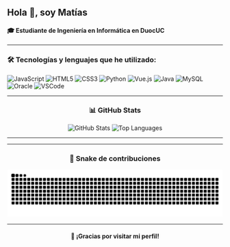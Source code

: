 <h2 align="left">Hola 👋, soy Matías</h2>
<h4 align="left">🎓 Estudiante de Ingeniería en Informática en DuocUC</h4>

---

<h3 align="left">🛠️ Tecnologías y lenguajes que he utilizado:</h3>
<div align="left" style="margin-top: 20px">
  <img src="https://cdn.jsdelivr.net/gh/devicons/devicon/icons/javascript/javascript-original.svg" height="40" alt="JavaScript" />
  <img src="https://cdn.jsdelivr.net/gh/devicons/devicon/icons/html5/html5-original.svg" height="40" alt="HTML5" />
  <img src="https://cdn.jsdelivr.net/gh/devicons/devicon/icons/css3/css3-original.svg" height="40" alt="CSS3" />
  <img src="https://cdn.jsdelivr.net/gh/devicons/devicon/icons/python/python-original.svg" height="40" alt="Python" />
  <img src="https://cdn.jsdelivr.net/gh/devicons/devicon/icons/vuejs/vuejs-original.svg" height="40" alt="Vue.js" />
  <img src="https://cdn.jsdelivr.net/gh/devicons/devicon/icons/java/java-original.svg" height="40" alt="Java" />
  <img src="https://cdn.jsdelivr.net/gh/devicons/devicon/icons/mysql/mysql-original.svg" height="40" alt="MySQL" />
  <img src="https://cdn.jsdelivr.net/gh/devicons/devicon/icons/oracle/oracle-original.svg" height="40" alt="Oracle" />
  <img src="https://cdn.jsdelivr.net/gh/devicons/devicon/icons/vscode/vscode-original.svg" height="40" alt="VSCode" />
</div>

---

<h3 align="center">📊 GitHub Stats</h3>
<div align="center">
  <img src="https://github-readme-stats.vercel.app/api?username=MatiDroid21&show_icons=true&theme=dracula&include_all_commits=true&count_private=true&hide_border=false" height="150" alt="GitHub Stats" />
  <img src="https://github-readme-stats.vercel.app/api/top-langs?username=MatiDroid21&layout=compact&langs_count=5&theme=dracula&hide_border=false" height="150" alt="Top Languages" />
</div>

---
---

<h3 align="center">🐍 Snake de contribuciones</h3>

<p align="center">
  <img src="https://raw.githubusercontent.com/MatiDroid21/MatiDroid21/output/github-contribution-grid-snake.svg" alt="snake animation" />
</p>

---

<h4 align="center">🚀 ¡Gracias por visitar mi perfil!</h4>
